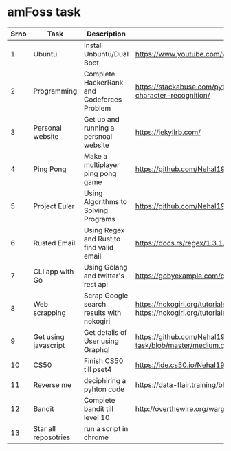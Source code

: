<h1>amFoss task</h1>


| **Srno**     |**Task**           | **Description**  | **Links** |
| ------------- |-------------|-----|---------------|
| 1     | Ubuntu | Install Unbuntu/Dual Boot |https://www.youtube.com/watch?v=u5QyjHIYwTQ|
| 2     | Programming      |   Complete HackerRank and Codeforces Problem |https://stackabuse.com/pytesseract-simple-python-optical-character-recognition/|
| 3 |Personal website       |Get up and running a persnoal website |https://jekyllrb.com/|
|4|Ping Pong|Make a multiplayer ping pong game|https://github.com/Nehal19/amfoss-task/tree/master/pingpong|
|5|Project Euler|Using Algorithms to Solving Programs|https://github.com/Nehal19/amfoss-task/tree/master/projecteuler|
|6|Rusted Email|Using Regex and Rust to find valid email|https://docs.rs/regex/1.3.1/regex/|
|7|CLI app with Go|Using Golang and twitter's rest api|https://gobyexample.com/command-line-flags|
|8|Web scrapping|Scrap Google search results with nokogiri|https://nokogiri.org/tutorials/parsing_an_html_xml_document.html  https://nokogiri.org/tutorials/searching_a_xml_html_document.html|
|9|Get using javascript|Get detalis of User using Graphql|https://github.com/Nehal19/amfoss-task/blob/master/medium.com|
|10|CS50|Finish CS50 till pset4|https://ide.cs50.io/Nehal19/ide|
|11|Reverse me|deciphiring a pyhton code|https://data-flair.training/blogs/python-bitwise-operators/|
|12|Bandit|Complete bandit till level 10|http://overthewire.org/wargames/bandit/bandit11.html|
|13|Star all reposotries|run a script in chrome||
